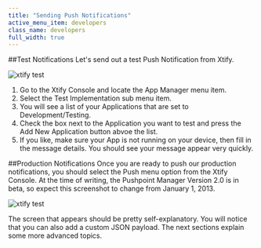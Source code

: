 ```yaml
---
title: "Sending Push Notifications"
active_menu_item: developers
class_name: developers
full_width: true
---
```


##Test Notifications
Let's send out a test Push Notification from Xtify. 

![xtify test](/img/docs/xtify-test.png)

1. Go to the Xtify Console and locate the App Manager menu item.
1. Select the Test Implementation sub menu item.
1. You will see a list of your Applications that are set to Development/Testing.
1. Check the box next to the Application you want to test and press the Add New Application button abvoe the list.
1. If you like, make sure your App is not running on your device, then fill in the message details. You should see your message appear very quickly.

##Production Notifications
Once you are ready to push our production notifications, you should select the Push menu option from the Xtify Console. At the time of writing, the Pushpoint Manager Version 2.0 is in beta, so expect this screenshot to change from January 1, 2013.

![xtify test](/img/docs/xtify-menu-push.png)

The screen that appears should be pretty self-explanatory. You will notice that you can also add a custom JSON payload. The next sections explain some more advanced topics.

